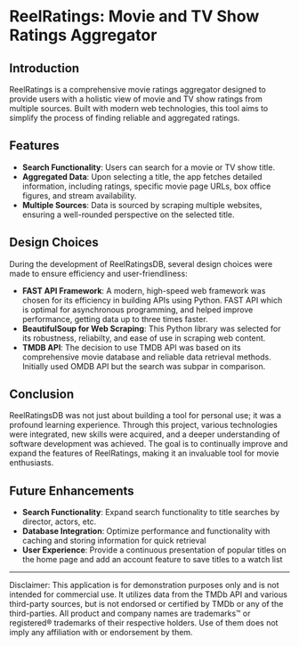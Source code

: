 # ReelRatings: Movie and TV Show Ratings Aggregator

## Introduction
ReelRatings is a comprehensive movie ratings aggregator designed to provide users with a holistic view of movie and TV show ratings from multiple sources. Built with modern web technologies, this tool aims to simplify the process of finding reliable and aggregated ratings.

## Features
- **Search Functionality**: Users can search for a movie or TV show title.
- **Aggregated Data**: Upon selecting a title, the app fetches detailed information, including ratings, specific movie page URLs, box office figures, and stream availability.
- **Multiple Sources**: Data is sourced by scraping multiple websites, ensuring a well-rounded perspective on the selected title.

## Design Choices
During the development of ReelRatingsDB, several design choices were made to ensure efficiency and user-friendliness:

- **FAST API Framework**: A modern, high-speed web framework was chosen for its efficiency in building APIs using Python. FAST API which is optimal for asynchronous programming, and helped improve performance, getting data up to three times faster. 
- **BeautifulSoup for Web Scraping**: This Python library was selected for its robustness, reliabilty, and ease of use in scraping web content.
- **TMDB API**: The decision to use TMDB API was based on its comprehensive movie database and reliable data retrieval methods. Initially used OMDB API but the search was subpar in comparison.

## Conclusion
ReelRatingsDB was not just about building a tool for personal use; it was a profound learning experience. Through this project, various technologies were integrated, new skills were acquired, and a deeper understanding of software development was achieved. The goal is to continually improve and expand the features of ReelRatings, making it an invaluable tool for movie enthusiasts.

## Future Enhancements
- **Search Functionality**: Expand search functionality to title searches by director, actors, etc.
- **Database Integration**: Optimize performance and functionality with caching and storing information for quick retrieval 
- **User Experience**: Provide a continuous presentation of popular titles on the home page and add an account feature to save titles to a watch list

--- 

Disclaimer: This application is for demonstration purposes only and is not intended for commercial use. It utilizes data from the TMDb API and various third-party sources, but is not endorsed or certified by TMDb or any of the third-parties. All product and company names are trademarks™ or registered® trademarks of their respective holders. Use of them does not imply any affiliation with or endorsement by them.